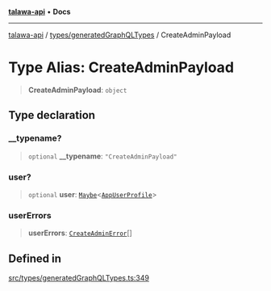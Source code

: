 [**talawa-api**](../../../README.md) • **Docs**

***

[talawa-api](../../../modules.md) / [types/generatedGraphQLTypes](../README.md) / CreateAdminPayload

# Type Alias: CreateAdminPayload

> **CreateAdminPayload**: `object`

## Type declaration

### \_\_typename?

> `optional` **\_\_typename**: `"CreateAdminPayload"`

### user?

> `optional` **user**: [`Maybe`](Maybe.md)\<[`AppUserProfile`](AppUserProfile.md)\>

### userErrors

> **userErrors**: [`CreateAdminError`](CreateAdminError.md)[]

## Defined in

[src/types/generatedGraphQLTypes.ts:349](https://github.com/PalisadoesFoundation/talawa-api/blob/6712e9940a5702665afc506fa9f6e9d7e1dc7991/src/types/generatedGraphQLTypes.ts#L349)
